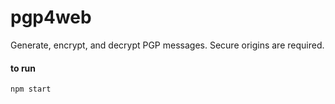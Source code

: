 # pgp4web
Generate, encrypt, and decrypt PGP messages. Secure origins are required.

#### to run
`npm start`